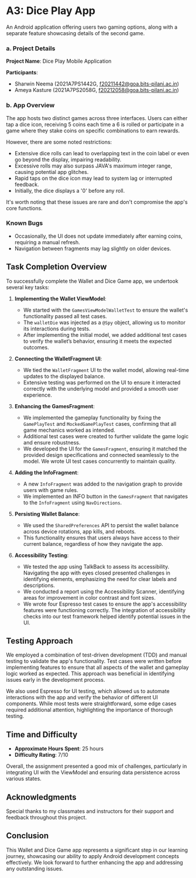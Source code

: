 # A3: Dice Play App

An Android application offering users two gaming options, along with a separate feature showcasing details of the second game.

### a. Project Details

**Project Name**: Dice Play Mobile Application

**Participants**: 
- Sharwin Neema (2021A7PS1442G, f20211442@goa.bits-pilani.ac.in) 
- Ameya Kasture (2021A7PS2058G, f20212058@goa.bits-pilani.ac.in)

### b. App Overview

The app hosts two distinct games across three interfaces. Users can either tap a dice icon, receiving 5 coins each time a 6 is rolled or participate in a game where they stake coins on specific combinations to earn rewards.

However, there are some noted restrictions:

- Extensive dice rolls can lead to overlapping text in the coin label or even go beyond the display, impairing readability.
- Excessive rolls may also surpass JAVA's maximum integer range, causing potential app glitches.
- Rapid taps on the dice icon may lead to system lag or interrupted feedback.
- Initially, the dice displays a '0' before any roll.

It's worth noting that these issues are rare and don't compromise the app's core functions.

### Known Bugs
- Occasionally, the UI does not update immediately after earning coins, requiring a manual refresh.
- Navigation between fragments may lag slightly on older devices.

## Task Completion Overview
To successfully complete the Wallet and Dice Game app, we undertook several key tasks:

1. **Implementing the Wallet ViewModel**:
   - We started with the `GamesViewModelWalletTest` to ensure the wallet's functionality passed all test cases. 
   - The `walletDie` was injected as a `@Spy` object, allowing us to monitor its interactions during tests. 
   - After implementing the initial model, we added additional test cases to verify the wallet’s behavior, ensuring it meets the expected outcomes.

2. **Connecting the WalletFragment UI**:
   - We tied the `WalletFragment` UI to the wallet model, allowing real-time updates to the displayed balance. 
   - Extensive testing was performed on the UI to ensure it interacted correctly with the underlying model and provided a smooth user experience.

3. **Enhancing the GamesFragment**:
   - We implemented the gameplay functionality by fixing the `GamePlayTest` and `MockedGamePlayTest` cases, confirming that all game mechanics worked as intended.
   - Additional test cases were created to further validate the game logic and ensure robustness.
   - We developed the UI for the `GamesFragment`, ensuring it matched the provided design specifications and connected seamlessly to the model. We wrote UI test cases concurrently to maintain quality.

4. **Adding the InfoFragment**:
   - A new `InfoFragment` was added to the navigation graph to provide users with game rules. 
   - We implemented an INFO button in the `GamesFragment` that navigates to the `InfoFragment` using `NavDirections`.

5. **Persisting Wallet Balance**:
   - We used the `SharedPreferences` API to persist the wallet balance across device rotations, app kills, and reboots. 
   - This functionality ensures that users always have access to their current balance, regardless of how they navigate the app.

6. **Accessibility Testing**:
   - We tested the app using TalkBack to assess its accessibility. Navigating the app with eyes closed presented challenges in identifying elements, emphasizing the need for clear labels and descriptions.
   - We conducted a report using the Accessibility Scanner, identifying areas for improvement in color contrast and font sizes.
   - We wrote four Espresso test cases to ensure the app's accessibility features were functioning correctly. The integration of accessibility checks into our test framework helped identify potential issues in the UI.

## Testing Approach
We employed a combination of test-driven development (TDD) and manual testing to validate the app's functionality. Test cases were written before implementing features to ensure that all aspects of the wallet and gameplay logic worked as expected. This approach was beneficial in identifying issues early in the development process.

We also used Espresso for UI testing, which allowed us to automate interactions with the app and verify the behavior of different UI components. While most tests were straightforward, some edge cases required additional attention, highlighting the importance of thorough testing.

## Time and Difficulty
- **Approximate Hours Spent**: 25 hours
- **Difficulty Rating**: 7/10

Overall, the assignment presented a good mix of challenges, particularly in integrating UI with the ViewModel and ensuring data persistence across various states.

## Acknowledgments
Special thanks to my classmates and instructors for their support and feedback throughout this project.

## Conclusion
This Wallet and Dice Game app represents a significant step in our learning journey, showcasing our ability to apply Android development concepts effectively. We look forward to further enhancing the app and addressing any outstanding issues.
